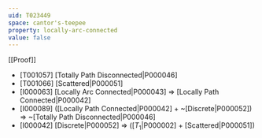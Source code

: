 ```yaml
---
uid: T023449
space: cantor's-teepee
property: locally-arc-connected
value: false
---
```

[[Proof]]

* [T001057] [Totally Path Disconnected|P000046]
* [T001066] [Scattered|P000051]
* [I000063] [Locally Arc Connected|P000043] => [Locally Path Connected|P000042]
* [I000089] ([Locally Path Connected|P000042] + ~[Discrete|P000052]) => ~[Totally Path Disconnected|P000046]
* [I000042] [Discrete|P000052] => ([$T_1$|P000002] + [Scattered|P000051])

